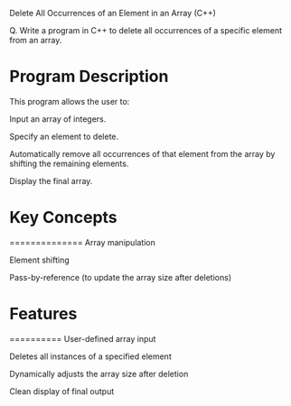 Delete All Occurrences of an Element in an Array (C++)

Q. Write a program in C++ to delete all occurrences of a specific element from an array.



Program Description
===================
This program allows the user to:

Input an array of integers.

Specify an element to delete.

Automatically remove all occurrences of that element from the array by shifting the remaining elements.

Display the final array.



# Key Concepts
==============
Array manipulation

Element shifting

Pass-by-reference (to update the array size after deletions)



# Features
==========
User-defined array input

Deletes all instances of a specified element

Dynamically adjusts the array size after deletion

Clean display of final output
